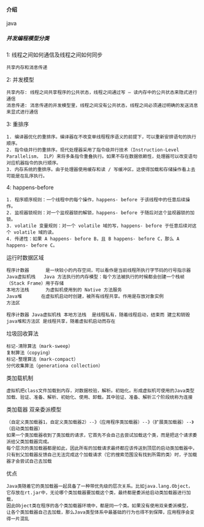 #### 介绍
java

##### 并发编程模型分类

1:  线程之间如何通信及线程之间如何同步

    共享内存和消息传递

2:  并发模型
    
    共享内存: 线程之间共享程序的公共状态，线程之间通过写 – 读内存中的公共状态来隐式进行通信
    消息传递: 消息传递的并发模型里，线程之间没有公共状态，线程之间必须通过明确的发送消息来显式进行通信
    
3:  重排序

    1. 编译器优化的重排序。编译器在不改变单线程程序语义的前提下，可以重新安排语句的执行顺序。
    2. 指令级并行的重排序。现代处理器采用了指令级并行技术（Instruction-Level Parallelism， ILP）来将多条指令重叠执行。如果不存在数据依赖性，处理器可以改变语句对应机器指令的执行顺序。
    3. 内存系统的重排序。由于处理器使用缓存和读 / 写缓冲区，这使得加载和存储操作看上去可能是在乱序执行。

4:  happens-before

    1. 程序顺序规则：一个线程中的每个操作，happens- before 于该线程中的任意后续操作。
    2. 监视器锁规则：对一个监视器锁的解锁，happens- before 于随后对这个监视器锁的加锁。
    3. volatile 变量规则：对一个 volatile 域的写，happens- before 于任意后续对这个 volatile 域的读。
    4. 传递性：如果 A happens- before B，且 B happens- before C，那么 A happens- before C。

运行时数据区域

    程序计数器      是一块较小的内存空间，可以看作是当前线程所执行字节码的行号指示器
    Java虚拟机栈   Java 方法执行的内存模型：每个方法被执行的时候都会创建一个栈帧（Stack Frame）用于存储
    本地方法栈      为虚拟机使用到的 Native 方法服务
    Java堆       在虚拟机启动时创建，被所有线程共享。作用是存放对象实例
    方法区 

    程序计数器 Java虚拟机栈 本地方法栈  是线程私有，随着线程启动，结束而 建立和销毁
    java堆和方法区 是线程共享，随着虚拟机启动而存在

垃圾回收算法

    标记-清除算法（mark-sweep）
    复制算法（copying）
    标记-整理算法（mark-compact）
    分代收集算法（generationa collection）

类加载机制

    虚拟机把class文件加载到内存，对数据校验，解析。初始化。形成虚拟机可使用的Java类型
    加载、验证、准备、解析、初始化、使用、卸载。其中验证、准备、解析三个阶段统称为连接
    
类加载器 双亲委派模型
    
    （自定义类加载器1，自定义类加载器2）--》（应用程序类加载器）--》（扩展类加载器）--》（启动类加载器）
    如果一个类加载器收到了类加载的请求，它首先不会自己去尝试加载这个类，而是把这个请求委派给父类加载器完成。
    每个层次的类加载器都是如此，因此所有的加载请求最终都应该传送到顶层的启动类加载器中，
    只有到父加载器反馈自己无法完成这个加载请求（它的搜索范围没有找到所需的类）时，子加载器才会尝试自己去加载
优点 

    Java类随着它的类加载器一起具备了一种带优先级的层次关系。比如java.lang.Object，
    它存放在rt.jar中，无论哪个类加载器要加载这个类，最终都是委派给启动类加载器进行加载，
    因此Object类在程序的各个类加载器环境中，都是同一个类。如果没有使用双亲委派模型，
    让各个类加载器自己去加载，那么Java类型体系中最基础的行为也得不到保障，应用程序会变得一片混乱
